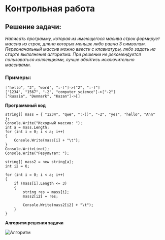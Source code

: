 # Контрольная работа
## Решение задачи:
_Написать программу, которая из имеющегося масива строк формирует массив из строк, длина которых меньше либо равна 3 символам. Первоначальный массив можно ввести с клавиатуры, либо задать на старте выполнения алгоритма. При решении не рекомендуется пользоваться коллекциями, лучше обойтись исключительно массивами._

### __Примеры:__

    ["hello", "2", "word", ":-)"]->["2", ":-)"]
    ["1234", "1567", "-2", "computer science"]->["-2"]
    ["Russia", "Denmark", "Kazan"]->[]

**Программный код**

    string[] mass = { "1234", "qwe", ":-))", "-2", "yes", "hello", "Ann" };
    Console.Write("Исходный массив: ");
    int a = mass.Length;
    for (int i = 0; i < a; i++)
    {
        Console.Write(mass[i] + "\t");
    }
    Console.WriteLine();
    Console.Write("Результат: ");

    string[] mass2 = new string[a];
    int i2 = 0;

    for (int i = 0; i < a; i++)
    {
        if (mass[i].Length <= 3)
        {
            string res = mass[i];
            mass2[i2] = res;
    
            Console.Write(mass2[i2] + "\t");
        }
    }

 **Алгоритм решения задачи**  

 ![Алгоритм](Алгоритм.png)




